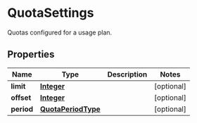 

# QuotaSettings

Quotas configured for a usage plan.

## Properties

| Name | Type | Description | Notes |
|------------ | ------------- | ------------- | -------------|
|**limit** | [**Integer**](Integer.md) |  |  [optional] |
|**offset** | [**Integer**](Integer.md) |  |  [optional] |
|**period** | [**QuotaPeriodType**](QuotaPeriodType.md) |  |  [optional] |



